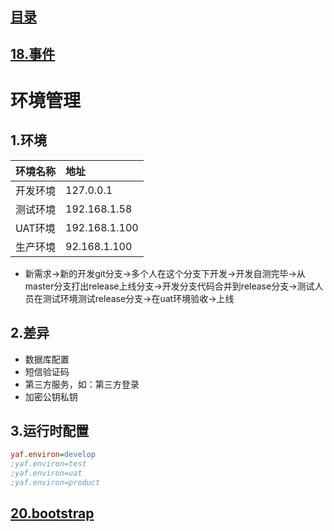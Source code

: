 ## [目录](https://github.com/yuncopy/yafr/blob/master/docs/index.md)

## [18.事件](https://github.com/yuncopy/yafr/blob/master/docs/yaf/18.事件.md)

# 环境管理

## 1.环境

|环境名称|地址|
|:-----|:---|
|开发环境|127.0.0.1|
|测试环境|192.168.1.58|
|UAT环境|192.168.1.100|
|生产环境|92.168.1.100|

* 新需求->新的开发git分支->多个人在这个分支下开发->开发自测完毕->从master分支打出release上线分支->开发分支代码合并到release分支->测试人员在测试环境测试release分支->在uat环境验收->上线

## 2.差异
* 数据库配置
* 短信验证码
* 第三方服务，如：第三方登录
* 加密公钥私钥

## 3.运行时配置

```ini
yaf.environ=develop
;yaf.environ=test
;yaf.environ=uat
;yaf.environ=product
```

## [20.bootstrap](https://github.com/yuncopy/yafr/blob/master/docs/yaf/20.bootstrap.md)
